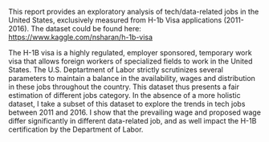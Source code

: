 
This report provides an exploratory analysis of tech/data-related jobs in the United States, exclusively measured from H-1b Visa applications (2011-2016). The dataset could be found here: https://www.kaggle.com/nsharan/h-1b-visa

The H-1B visa is a highly regulated, employer sponsored, temporary work visa that allows foreign workers of specialized fields to work in the United States. The U.S. Deptartment of Labor strictly scrutinizes several parameters to maintain a balance in the availability, wages and distribution in these jobs throughout the country. This dataset thus presents a fair estimation of different jobs category. In the absence of a more holistic dataset, I take a subset of this dataset to explore the trends in tech jobs between 2011 and 2016. I show that the prevailing wage and proposed wage differ significantly in different data-related job, and as well impact the H-1B certification by the Department of Labor.
